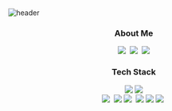 ### 
![header](https://capsule-render.vercel.app/api?type=Waving&color=auto&height=300&section=header&text=Kimsejin&fontSize=90)

<h3 align="center">About Me</h3>
<p align="center">
  <a href="https://www.notion.so/Portfolio-1608cd13bd264d22bbfdba2f65c3ad72?pvs=4"><img src="https://img.shields.io/badge/Tech%20Blog-11B48A?style=flat-square&logo=Vimeo&logoColor=white&link=http://www.notion.so/Portfolio-1608cd13bd264d22bbfdba2f65c3ad72?pvs=4"/></a>&nbsp
  <a href="https://www.instagram.com/s_ziny_0/"><img src="https://img.shields.io/badge/Instagram-E4405F?style=flat-square&logo=Instagram&logoColor=white&link=https://www.instagram.com/s_ziny_0/"/></a>&nbsp
  <a href="mailto:ksj054703@gmail.com"><img src="https://img.shields.io/badge/Gmail-d14836?style=flat-square&logo=Gmail&logoColor=white&link=ksj0547030@gmail.com"/></a>
</p>

<div align=center> 
   <h3>Tech Stack</h3>
    <img src="https://img.shields.io/badge/html5-E34F26?style=for-the-badge&logo=html5&logoColor=white"> 
   <img src="https://img.shields.io/badge/css-1572B6?style=for-the-badge&logo=css3&logoColor=white"> <br>
   <img src="https://img.shields.io/badge/Javascript-ffb13b?style=flat-square&logo=javascript&logoColor=white"/></a>&nbsp
   <img src="https://img.shields.io/badge/c-A8B9CC?style=for-the-badge&logo=c%2B%2B&logoColor=white">
   <img src="https://img.shields.io/badge/Python-3766AB?style=flat-square&logo=Python&logoColor=white"/></a>&nbsp 
   
   <img src="https://img.shields.io/badge/react-61DAFB?style=for-the-badge&logo=react&logoColor=black">
   <img src="https://img.shields.io/badge/react native-61DAFB?style=for-the-badge&logo=react&logoColor=white">
   <img src="https://img.shields.io/badge/SpringBoot-6DB33F?style=flat-square&logo=SpringBoot&logoColor=white"/></a>&nbsp 
</div>


  
 
